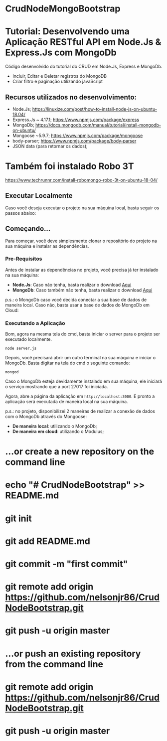 # CrudNodeMongoBootstrap

# Tutorial: Desenvolvendo uma Aplicação RESTful API em Node.Js & Express.Js com MongoDb

Código desenvolvido do tutorial do CRUD em Node.Js, Express e MongoDb.

- Incluir, Editar e Deletar registros do MongoDB
- Criar filtro e paginação utilizando javaScript

## Recursos utilizados no desenvolvimento:

- Node.Js; https://linuxize.com/post/how-to-install-node-js-on-ubuntu-18.04/
- Express.Js ~ 4.17.1; https://www.npmjs.com/package/express
- MongoDb; https://docs.mongodb.com/manual/tutorial/install-mongodb-on-ubuntu/
- Mongoose ~5.9.7; https://www.npmjs.com/package/mongoose
- body-parser; https://www.npmjs.com/package/body-parser
- JSON data (para retornar os dados);

# Também foi instalado Robo 3T
https://www.techrunnr.com/install-robomongo-robo-3t-on-ubuntu-18-04/


## Executar Localmente

Caso você deseja executar o projeto na sua máquina local, basta seguir os passos abaixo:

## Começando...

Para começar, você deve simplesmente clonar o repositório do projeto na sua máquina e instalar as dependências.

### Pre-Requisitos

Antes de instalar as dependências no projeto, você precisa já ter instalado na sua máquina:

* **Node.Js**: Caso não tenha, basta realizar o download [Aqui](https://nodejs.org/en/)
* **MongoDb**: Caso também não tenha, basta realizar o download [Aqui](https://www.mongodb.com/download-center#community)

p.s.: o MongoDb caso você decida conectar a sua base de dados de maneira local. Caso não, basta usar 
a base de dados do MongoDb em Cloud:

### Executando a Aplicação

Bom, agora na mesma tela do cmd, basta iniciar o server para o projeto ser executado localmente.

```
node server.js
```

Depois, você precisará abrir um outro terminal na sua máquina e iniciar o MongoDb. Basta digitar na tela do cmd o seguinte comando:

```
mongod
```

Caso o MongoDb esteja devidamente instalado em sua máquina, ele iniciará o serviço mostrando que a port 27017 foi iniciada.


Agora, abre a página da aplicação em `http://localhost:3000`. E pronto a aplicação será executada de maneira local na sua máquina.        


p.s.: no projeto, disponibilizei 2 maneiras de realizar a conexão de dados com o MongoDb através do Mongoose:

* **De maneira local**: utilizando o MongoDb;
* **De maneira em cloud**: utilizando o Modulus;



# …or create a new repository on the command line
# echo "# CrudNodeBootstrap" >> README.md
# git init
# git add README.md
# git commit -m "first commit"
# git remote add origin https://github.com/nelsonjr86/CrudNodeBootstrap.git
# git push -u origin master
                
# …or push an existing repository from the command line
# git remote add origin https://github.com/nelsonjr86/CrudNodeBootstrap.git
# git push -u origin master
